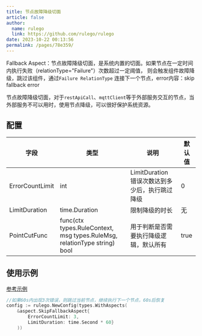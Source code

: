```yaml
---
title: 节点故障降级切面
article: false
author: 
  name: rulego
  link: https://github.com/rulego/rulego
date: 2023-10-22 00:13:56
permalink: /pages/78e359/
---
```


Fallback Aspect：节点故障降级切面，是系统内置的切面。如果节点在一定时间内执行失败（relationType="Failure"）次数超过一定阈值，
则会触发组件故障降级，跳过该组件，通过`Failure RelationType` 连接下一个节点，error内容：skip fallback error

节点故障降级切面，对于`restApiCall`、`mqttClient`等于外部服务交互的节点，当外部服务不可以用时，使用节点降级，可以很好保护系统资源。

## 配置

| 字段              | 类型                                                                       | 说明                             | 默认值  |
|-----------------|--------------------------------------------------------------------------|--------------------------------|------|
| ErrorCountLimit | int                                                                      | LimitDuration 错误次数达到多少后，执行跳过降级 | 0    |
| LimitDuration   | time.Duration                                                            | 限制降级的时长                        | 无    |
| PointCutFunc    | func(ctx types.RuleContext, msg types.RuleMsg, relationType string) bool | 用于判断是否需要执行降级逻辑，默认所有            | true |

## 使用示例

[参考示例](https://github.com/rulego/rulego/tree/main/aspect_test.go)

```go
//如果60s内出现3次错误，则跳过当前节点，继续执行下一个节点，60s后恢复
config := rulego.NewConfig(types.WithAspects(
	&aspect.SkipFallbackAspect{
		ErrorCountLimit: 3,
		LimitDuration: time.Second * 60}
	))

```

